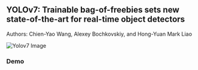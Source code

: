 ## YOLOv7: Trainable bag-of-freebies sets new state-of-the-art for real-time object detectors

Authors: Chien-Yao Wang, Alexey Bochkovskiy, and Hong-Yuan Mark Liao

![Yolov7 Image](https://i0.wp.com/syncedreview.com/wp-content/uploads/2022/07/image-22.png?fit=1120%2C574&ssl=1)

### Demo


